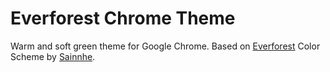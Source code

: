 # Everforest Chrome Theme

Warm and soft green theme for Google Chrome. Based on [Everforest](https://github.com/sainnhe/everforest) Color Scheme by [Sainnhe](https://github.com/sainnhe).
